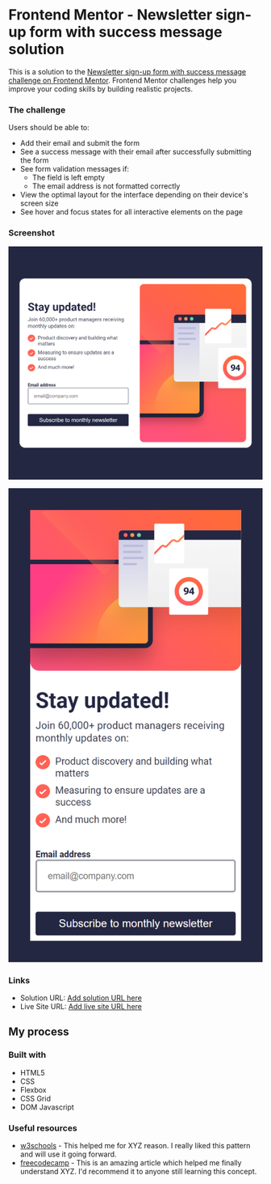 # Frontend Mentor - Newsletter sign-up form with success message solution

This is a solution to the [Newsletter sign-up form with success message challenge on Frontend Mentor](https://www.frontendmentor.io/challenges/newsletter-signup-form-with-success-message-3FC1AZbNrv). Frontend Mentor challenges help you improve your coding skills by building realistic projects. 



### The challenge

Users should be able to:

- Add their email and submit the form
- See a success message with their email after successfully submitting the form
- See form validation messages if:
  - The field is left empty
  - The email address is not formatted correctly
- View the optimal layout for the interface depending on their device's screen size
- See hover and focus states for all interactive elements on the page

### Screenshot

![](./desktop.png)

![](./mobile.png)


### Links

- Solution URL: [Add solution URL here](https://github.com/Stephanie0905/Newsletter_js)
- Live Site URL: [Add live site URL here](https://stephanie0905.github.io/Newsletter_js/)

## My process

### Built with

- HTML5 
- CSS 
- Flexbox
- CSS Grid
- DOM Javascript



### Useful resources

- [w3schools](https://www.w3schools.com/) - This helped me for XYZ reason. I really liked this pattern and will use it going forward.
- [freecodecamp](https://www.freecodecamp.org/news/build-and-validate-beautiful-forms-with-vanilla-html-css-js/) - This is an amazing article which helped me finally understand XYZ. I'd recommend it to anyone still learning this concept.

